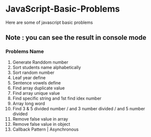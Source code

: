 # JavaScript-Basic-Problems
Here are some of javascript basic problems

## Note : you can see the result in console mode 

### Problems Name 
1.  Generate Randdom number
2.  Sort  students name alphabetically
3.  Sort random number
4.  Leaf year define
5.  Sentence vowels define
6.  Find array duplicate value
7.  Find array unique value 
8.  Find specific string and 1st find idex number 
9.  Array long word 
10.  Find 3 & 5 divided number / and 3 number divided / and 5 number divided <br>
11.  Remove false value in array 
12.  Remove false value in object 
13.  Callback Pattern | Asynchronous
